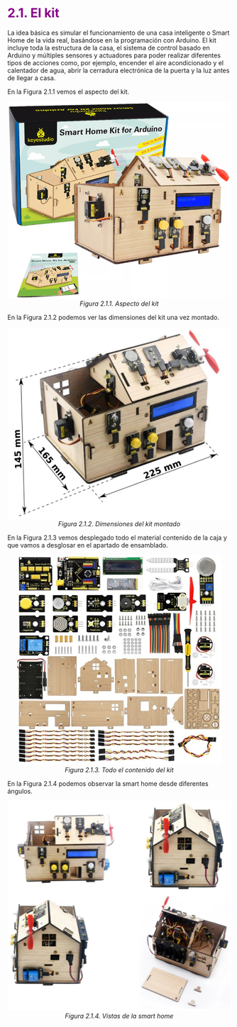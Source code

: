# <FONT COLOR=#8B008B>2.1. El kit</font>
La idea básica es simular el funcionamiento de una casa inteligente o Smart Home de la vida real, basándose en la programación con Arduino. El kit incluye toda la estructura de la casa, el sistema de control basado en Arduino y múltiples sensores y actuadores para poder realizar diferentes tipos de acciones como, por ejemplo, encender el aire acondicionado y el calentador de agua, abrir la cerradura electrónica de la
puerta y la luz antes de llegar a casa.

En la Figura 2.1.1 vemos el aspecto del kit.

<center>

![Aspecto del kit](../img/2_kit/F2_1_1.png)  
*Figura 2.1.1. Aspecto del kit*

</center>

En la Figura 2.1.2 podemos ver las dimensiones del kit una vez montado.

<center>

![Dimensiones del kit montado](../img/2_kit/F2_1_2.png)  
*Figura 2.1.2. Dimensiones del kit montado*

</center>

En la Figura 2.1.3 vemos desplegado todo el material contenido de la caja y que vamos a desglosar en el apartado de ensamblado.

<center>

![Todo el contenido del kit](../img/2_kit/F2_1_3.png)  
*Figura 2.1.3. Todo el contenido del kit*

</center>

En la Figura 2.1.4 podemos observar la smart home desde diferentes ángulos.

<center>

![Vistas de la smart home](../img/2_kit/F2_1_4.png)  
*Figura 2.1.4. Vistas de la smart home*

</center>
